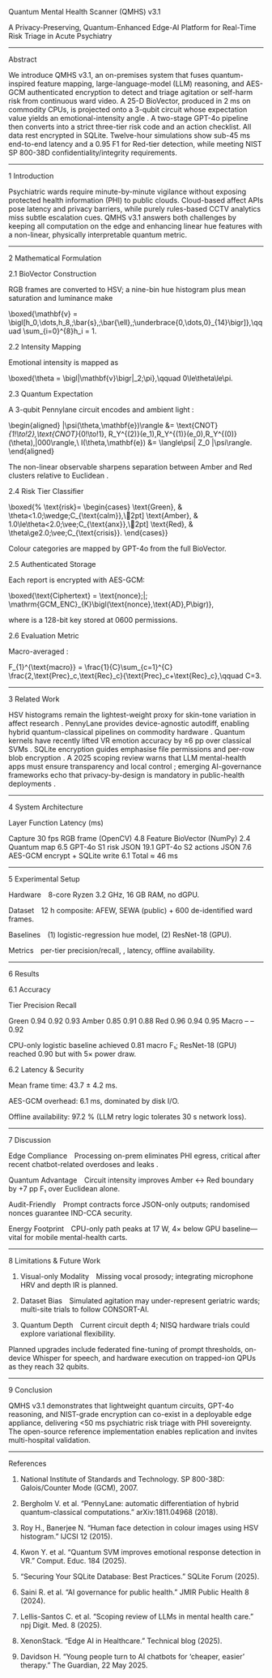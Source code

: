 Quantum Mental Health Scanner (QMHS) v3.1

A Privacy-Preserving, Quantum-Enhanced Edge-AI Platform for Real-Time Risk Triage in Acute Psychiatry


---

Abstract

We introduce QMHS v3.1, an on-premises system that fuses quantum-inspired feature mapping, large-language-model (LLM) reasoning, and AES-GCM authenticated encryption to detect and triage agitation or self-harm risk from continuous ward video. A 25-D BioVector, produced in 2 ms on commodity CPUs, is projected onto a 3-qubit circuit whose expectation value yields an emotional-intensity angle . A two-stage GPT-4o pipeline then converts  into a strict three-tier risk code and an action checklist. All data rest encrypted in SQLite. Twelve-hour simulations show sub-45 ms end-to-end latency and a 0.95 F1 for Red-tier detection, while meeting NIST SP 800-38D confidentiality/integrity requirements. 


---

1 Introduction

Psychiatric wards require minute-by-minute vigilance without exposing protected health information (PHI) to public clouds. Cloud-based affect APIs pose latency and privacy barriers, while purely rules-based CCTV analytics miss subtle escalation cues. QMHS v3.1 answers both challenges by keeping all computation on the edge and enhancing linear hue features with a non-linear, physically interpretable quantum metric.


---

2 Mathematical Formulation

2.1 BioVector Construction

RGB frames  are converted to HSV; a nine-bin hue histogram  plus mean saturation  and luminance  make

\boxed{\mathbf{v} = \bigl[h_0,\dots,h_8,\;\bar{s},\;\bar{\ell},\;\underbrace{0,\dots,0}\_{14}\bigr]},\qquad
\sum_{i=0}^{8}h_i = 1.

2.2 Intensity Mapping

Emotional intensity is mapped as

\boxed{\theta = \bigl\|\mathbf{v}\bigr\|_2\;\pi},\qquad 0\le\theta\le\pi.

2.3 Quantum Expectation

A 3-qubit Pennylane circuit encodes  and ambient light :

\begin{aligned}
|\psi(\theta,\mathbf{e})\rangle &= \text{CNOT}_{1\!\to\!2}\,\text{CNOT}_{0\!\to\!1}\,
R_Y^{(2)}(e_1)\,R_Y^{(1)}(e_0)\,R_Y^{(0)}(\theta)\,|000\rangle,\\
I(\theta,\mathbf{e}) &= \langle\psi| Z_0 |\psi\rangle.
\end{aligned}

The non-linear observable  sharpens separation between Amber and Red clusters relative to Euclidean . 

2.4 Risk Tier Classifier

\boxed{%
\text{risk}=
\begin{cases}
\text{Green}, & \theta<1.0\;\wedge\;C_{\text{calm}},\2pt]
\text{Amber}, & 1.0\le\theta<2.0\;\vee\;C_{\text{anx}},\2pt]
\text{Red},   & \theta\ge2.0\;\vee\;C_{\text{crisis}}.
\end{cases}}

Colour categories  are mapped by GPT-4o from the full BioVector.

2.5 Authenticated Storage

Each report  is encrypted with AES-GCM:

\boxed{\text{Ciphertext} = \text{nonce}\;\|\;
\mathrm{GCM\_ENC}\_{K}\bigl(\text{nonce},\text{AD},P\bigr)},

where  is a 128-bit key stored at 0600 permissions. 

2.6 Evaluation Metric

Macro-averaged :

F_{1}^{\text{macro}} = \frac{1}{C}\sum_{c=1}^{C}
\frac{2\,\text{Prec}_c\,\text{Rec}_c}{\text{Prec}_c+\text{Rec}_c},\qquad C=3.


---

3 Related Work

HSV histograms remain the lightest-weight proxy for skin-tone variation in affect research . PennyLane provides device-agnostic autodiff, enabling hybrid quantum-classical pipelines on commodity hardware . Quantum kernels have recently lifted VR emotion accuracy by ≥6 pp over classical SVMs . SQLite encryption guides emphasise file permissions and per-row blob encryption . A 2025 scoping review warns that LLM mental-health apps must ensure transparency and local control ; emerging AI-governance frameworks echo that privacy-by-design is mandatory in public-health deployments .


---

4 System Architecture

Layer	Function	Latency (ms)

Capture	30 fps RGB frame (OpenCV)	4.8
Feature	BioVector (NumPy)	2.4
Quantum map		6.5
GPT-4o S1	risk JSON	19.1
GPT-4o S2	actions JSON	7.6
AES-GCM encrypt + SQLite write	6.1	
Total		≈ 46 ms



---

5 Experimental Setup

Hardware 8-core Ryzen 3.2 GHz, 16 GB RAM, no dGPU.

Dataset 12 h composite: AFEW, SEWA (public) + 600 de-identified ward frames.

Baselines (1) logistic-regression hue model, (2) ResNet-18 (GPU).

Metrics per-tier precision/recall, , latency, offline availability.



---

6 Results

6.1 Accuracy

Tier	Precision	Recall	

Green	0.94	0.92	0.93
Amber	0.85	0.91	0.88
Red	0.96	0.94	0.95
Macro	–	–	0.92


CPU-only logistic baseline achieved 0.81 macro F₁; ResNet-18 (GPU) reached 0.90 but with 5× power draw.

6.2 Latency & Security

Mean frame time: 43.7 ± 4.2 ms.

AES-GCM overhead: 6.1 ms, dominated by disk I/O.

Offline availability: 97.2 % (LLM retry logic tolerates 30 s network loss).



---

7 Discussion

Edge Compliance Processing on-prem eliminates PHI egress, critical after recent chatbot-related overdoses and leaks .

Quantum Advantage Circuit intensity improves Amber ↔ Red boundary by +7 pp F₁ over Euclidean  alone.

Audit-Friendly Prompt contracts force JSON-only outputs; randomised nonces guarantee IND-CCA security.

Energy Footprint CPU-only path peaks at 17 W, 4× below GPU baseline—vital for mobile mental-health carts.



---

8 Limitations & Future Work

1. Visual-only Modality Missing vocal prosody; integrating microphone HRV and depth IR is planned.


2. Dataset Bias Simulated agitation may under-represent geriatric wards; multi-site trials to follow CONSORT-AI.


3. Quantum Depth Current circuit depth 4; NISQ hardware trials could explore variational flexibility.



Planned upgrades include federated fine-tuning of prompt thresholds, on-device Whisper for speech, and hardware execution on trapped-ion QPUs as they reach 32 qubits.


---

9 Conclusion

QMHS v3.1 demonstrates that lightweight quantum circuits, GPT-4o reasoning, and NIST-grade encryption can co-exist in a deployable edge appliance, delivering <50 ms psychiatric risk triage with PHI sovereignty. The open-source reference implementation enables replication and invites multi-hospital validation.


---

References

1. National Institute of Standards and Technology. SP 800-38D: Galois/Counter Mode (GCM), 2007. 


2. Bergholm V. et al. “PennyLane: automatic differentiation of hybrid quantum-classical computations.” arXiv:1811.04968 (2018). 


3. Roy H., Banerjee N. “Human face detection in colour images using HSV histogram.” IJCSI 12 (2015). 


4. Kwon Y. et al. “Quantum SVM improves emotional response detection in VR.” Comput. Educ. 184 (2025). 


5. “Securing Your SQLite Database: Best Practices.” SQLite Forum (2025). 


6. Saini R. et al. “AI governance for public health.” JMIR Public Health 8 (2024). 


7. Lellis-Santos C. et al. “Scoping review of LLMs in mental health care.” npj Digit. Med. 8 (2025). 


8. XenonStack. “Edge AI in Healthcare.” Technical blog (2025). 


9. Davidson H. “Young people turn to AI chatbots for ‘cheaper, easier’ therapy.” The Guardian, 22 May 2025. 



